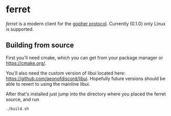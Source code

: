 # ferret

*ferret* is a modern client for the [gopher protocol](https://en.wikipedia.org/wiki/Gopher_(protocol)). Currently (0.1.0) only Linux is supported.

## Building from source
First you'll need cmake, which you can get from your package manager or https://cmake.org/.

You'll also need the custom version of libui located here: https://github.com/aeonofdiscord/libui. Hopefully future versions should be able to revert to using the mainline libui.

After that's installed just jump into the directory where you placed the ferret source, and run

	./build.sh
